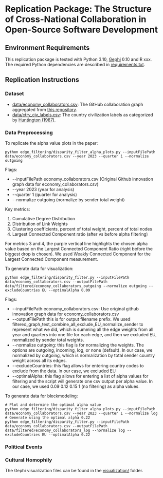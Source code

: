# Replication Package: The Structure of Cross-National Collaboration in Open-Source Software Development

## Environment Requirements

This replication package is tested with Python 3.10, [Gephi](https://gephi.org/) 0.10 and R xxx. The required Python dependencies are described in [requirements.txt](requirements.txt).

## Replication Instructions

### Dataset 

* [data/economy_collaborators.csv](data/economy_collaborators.csv): The GitHub collaboration graph aggregated from [this repository](https://github.com/github/innovationgraph).
* [data/ctry_civ_labels.csv](data/ctry_civ_labels.csv): The country civilization labels as categorized by [Huntington (1987)](http://www.jstor.org/stable/20045621).

### Data Preprocessing 

To replicate the alpha value plots in the paper:

```shell
python edge_filtering/disparity_filter_alpha_plots.py --inputFilePath data/economy_collaborators.csv --year 2023 --quarter 1 --normalize outgoing
```

Flags:

* --inputFilePath economy_collaborators.csv (Original Github innovation graph data for economy_collaborators.csv)
* --year 2023 (year for analysis)
* --quarter 1 (quarter for analysis)
* --normalize outgoing (normalize by sender total weight)

Key metrics:

1. Cumulative Degree Distribution
2. Distribution of Link Weights
3. Clustering coefficients, percent of total weight, percent of total nodes
4. Largest Connected Component ratio (after vs before alpha filtering)

For metrics 3 and 4, the purple vertical line highlights the chosen alpha value based on the Largest Connected Component Ratio (right before the biggest drop is chosen). We used Weakly Connected Component for the Largest Connected Component measurement.

To generate data for visualization:

```shell
python edge_filtering/disparity_filter.py --inputFilePath data/economy_collaborators.csv --outputFilePath data/filtered/economy_collaborators_outgoing --normalize outgoing --excludeCountries EU --optimalAlpha 0.09
```

Flags:

* --inputFilePath economy_collaborators.csv: Use original github innovation graph data for economy_collaborators.csv 
* --outputFilePath this is for output filename prefix. We used filtered_graph_test_combine_all_exclude_EU_normalize_sender to represent what we did, which is summing all the edge weights from all year and quarters into one file for each edge, and then we excluded EU, normalized by sender total weights. 
* --normalize outgoing: this flag is for normalizing the weights. The options are outgoing, incoming, log, or none (default). In our case, we normalized by outgoing, which is normalization by total sender country weight across all its edges.
* --excludeCountries: this flag allows for entering country codes to exclude from the data. In our case, we excluded EU
* --optimalAlpha: this flag allows for entering a list of alpha values for filtering and the script will generate one csv output per alpha value. In our case, we used  0.09 0.12 0.15 1 (no filtering) as alpha values.

To generate data for blockmodeling:

```shell
# Plot and determine the optimal alpha value
python edge_filtering/disparity_filter_alpha_plots.py --inputFilePath data/economy_collaborators.csv --year 2023 --quarter 1 --normalize log
# Generate using the optimal alpha 0.22
python edge_filtering/disparity_filter.py --inputFilePath data/economy_collaborators.csv --outputFilePath data/filtered/economy_collaborators_log --normalize log --excludeCountries EU --optimalAlpha 0.22
```


### Political Events

### Cultural Homophily

The Gephi visualization files can be found in the [visualization/](visualization/) folder.
